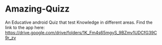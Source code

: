 # Amazing-Quizz
An Educative android Quiz that test Knowledge in different areas. Find the link to the app here: https://drive.google.com/drive/folders/1K_Fm4s65mgyS_9BZmv1UDCfG39C9r_zv
